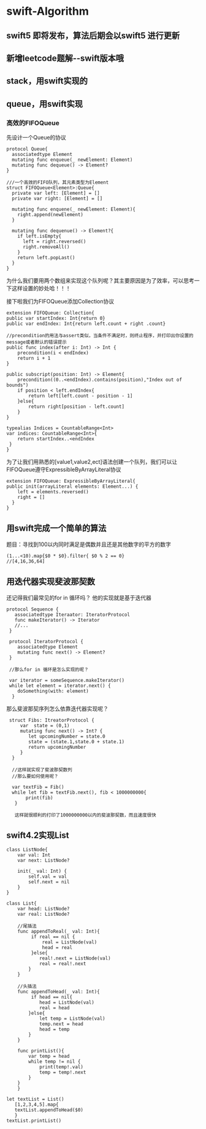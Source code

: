# swift-Algorithm

## swift5 即将发布，算法后期会以swift5 进行更新 

## 新增leetcode题解--swift版本哦

## stack，用swift实现的

## queue，用swift实现
### 高效的FIFOQueue

先设计一个Queue的协议
    
    protocol Queue{
      associatedtype Element
      mutating func enqueue(_ newElement: Element)
      mutating func dequeue() -> Element?
    }
    
    ///一个高效的FIFO队列，其元素类型为Element
    struct FIFOQueue<Element>:Queue{
      private var left: [Element] = []
      private var right: [Element] = []
      
      mutating func enquene(_ newElement: Element){
        right.append(newElement)
      }
      
      mutating func dequenue() -> Element?{
        if left.isEmpty{
          left = right.reversed()
          right.removeAll()
        }
        return left.popLast()
      }
    }
    
为什么我们要用两个数组来实现这个队列呢？其主要原因是为了效率，可以思考一下这样设置的妙处哈！！！

接下啦我们为FIFOQueue添加Collection协议
    
    extension FIFOQueue: Collection{
    public var startIndex: Int{return 0}
    public var endIndex: Int{return left.count + right .count}
    
    //precondition的用法与assert类似，当条件不满足时，则终止程序，并打印出你设置的message或者默认的错误提示
    public func index(after i: Int) -> Int {
        precondition(i < endIndex)
        return i + 1
    }
    
    public subscript(position: Int) -> Element{
        precondition((0..<endIndex).contains(position),"Index out of bounds")
        if position < left.endIndex{
            return left[left.count - position - 1]
        }else{
            return right[position - left.count]
        }
    }
    
    typealias Indices = CountableRange<Int>
    var indices: CountableRange<Int>{
        return startIndex..<endIndex
     }
    }
   
为了让我们用熟悉的[value1,value2,ect]语法创建一个队列，我们可以让FIFOQueue遵守ExpressibleByArrayLiteral协议
    
    extension FIFOQueue: ExpressibleByArrayLiteral{
    public init(arrayLiteral elements: Element...) {
        left = elements.reversed()
        right = []
      }
    }


## 用swift完成一个简单的算法
 题目：寻找到100以内同时满足是偶数并且还是其他数字的平方的数字
   
    (1...<10).map{$0 * $0}.filter{ $0 % 2 == 0}
    //[4,16,36,64]
  
## 用迭代器实现斐波那契数

还记得我们最常见的for in 循环吗？ 他的实现就是基于迭代器
    
    protocol Sequence {
       associatedtype Iteraator: IteratorProtocol
       func makeIterator() -> Iterator
       //...
     }
     
     protocol IteratorProtocol {
        associatedtype Element
        mutating func next() -> Element?
     }
     
     //那么for in 循环是怎么实现的呢？
     
     var iterator = someSequence.makeIterator()
     while let element = iterator.next() {
        doSomething(with: element)
      }
      
那么斐波那契序列怎么依靠迭代器实现呢？
     
     struct Fibs: ItreatorProtocol {
         var  state = (0,1)
         mutating func next() -> Int? {
            let upcomingNumber = state.0
            state = (state.1,state.0 + state.1)
            return upcomingNumber
         }
      }
      
      //这样就实现了斐波那契数列
      //那么要如何使用呢？
      
      var textFib = Fib()
      while let fib = textFib.next(), fib < 1000000000{
           print(fib)
       }
       
       这样就很顺利的打印了1000000000以内的斐波那契数，而且速度很快
    
    
 ## swift4.2实现List
    class ListNode{
        var val: Int
        var next: ListNode?
    
        init(_ val: Int) {
            self.val = val
            self.next = nil
        }
    }

    class List{
        var head: ListNode?
        var real: ListNode?
    
        //尾插法
        func appendToReal(_ val: Int){
             if real == nil {
                 real = ListNode(val)
                 head = real
             }else{
                real!.next = ListNode(val)
                real = real!.next
            }
        }
    
        //头插法
        func appendToHead(_ val: Int){
             if head == nil{
                head = ListNode(val)
                real = head
            }else{
                let temp = ListNode(val)
                temp.next = head
                head = temp
            }
        }
    
        func printList(){
            var temp = head
            while temp != nil {
                print(temp!.val)
                temp = temp!.next
            }
        }
        }

    let textList = List()
       [1,2,3,4,5].map{
       textList.appendToHead($0)
       }
    textList.printList()

      

